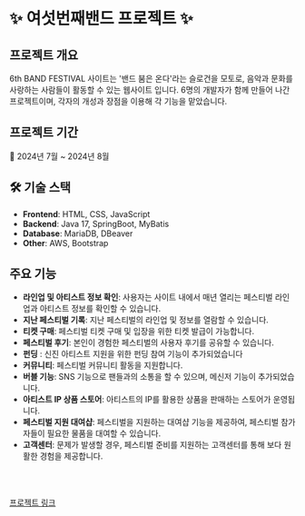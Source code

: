 # :sparkles: 여섯번째밴드 프로젝트 :sparkles:

## 프로젝트 개요

6th BAND FESTIVAL 사이트는 '밴드 붐은 온다'라는 슬로건을 모토로, 음악과 문화를 사랑하는 사람들이 활동할 수 있는 웹사이트 입니다.
6명의 개발자가 함께 만들어 나간 프로젝트이며, 각자의 개성과 장점을 이용해 각 기능을 맡았습니다.

## 프로젝트 기간

📅 2024년 7월 ~ 2024년 8월

## 🛠️ 기술 스택

- **Frontend**: HTML, CSS, JavaScript
- **Backend**: Java 17, SpringBoot, MyBatis
- **Database**: MariaDB, DBeaver
- **Other**: AWS, Bootstrap

## 주요 기능

- **라인업 및 아티스트 정보 확인**: 사용자는 사이트 내에서 매년 열리는 페스티벌 라인업과 아티스트 정보를 확인할 수 있습니다.
- **지난 페스티벌 기록**: 지난 페스티벌의 라인업 및 정보를 열람할 수 있습니다.
- **티켓 구매**: 페스티벌 티켓 구매 및 입장을 위한 티켓 발급이 가능합니다.
- **페스티벌 후기**: 본인이 경험한 페스티벌의 사용자 후기를 공유할 수 있습니다.
- **펀딩** : 신진 아티스트 지원을 위한 펀딩 참여 기능이 추가되었습니다
- **커뮤니티**: 페스티벌 커뮤니티 활동을 지원합니다.
- **버블 기능**: SNS 기능으로 팬들과의 소통을 할 수 있으며, 메신저 기능이 추가되었습니다.
- **아티스트 IP 상품 스토어**: 아티스트의 IP를 활용한 상품을 판매하는 스토어가 운영됩니다.
- **페스티벌 지원 대여샵**: 페스티벌을 지원하는 대여샵 기능을 제공하여, 페스티벌 참가자들이 필요한 물품을 대여할 수 있습니다.
- **고객센터**: 문제가 발생할 경우, 페스티벌 준비를 지원하는 고객센터를 통해 보다 원활한 경험을 제공합니다.

<br>
<br>

[프로젝트 링크](https://festival.null-pointer-exception.com/)
